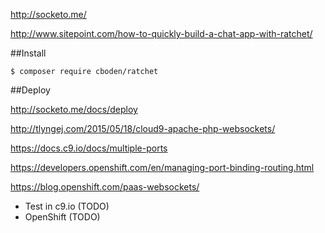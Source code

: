http://socketo.me/

http://www.sitepoint.com/how-to-quickly-build-a-chat-app-with-ratchet/

##Install

```
$ composer require cboden/ratchet
```
##Deploy

http://socketo.me/docs/deploy

http://tlyngej.com/2015/05/18/cloud9-apache-php-websockets/

https://docs.c9.io/docs/multiple-ports

https://developers.openshift.com/en/managing-port-binding-routing.html

https://blog.openshift.com/paas-websockets/

- Test in c9.io (TODO)
- OpenShift (TODO)



